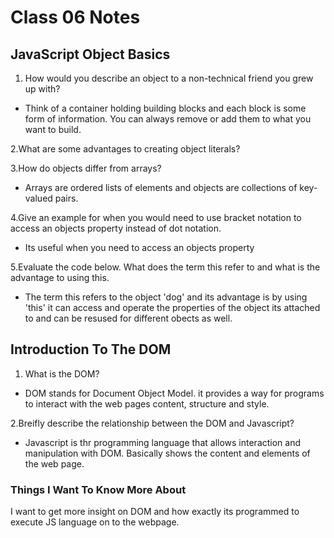 # Class 06 Notes

## JavaScript Object Basics

1. How would you describe an object to a non-technical friend you grew up with?

- Think of a container holding building blocks and each block is some form of information. You can always remove or add them to what you want to build.

2.What are some advantages to creating object literals?

3.How do objects differ from arrays?

- Arrays are ordered lists of elements and objects are collections of key-valued pairs.

4.Give an example for when you would need to use bracket notation to access an objects property instead of dot notation.

- Its useful when you need to access an objects property

5.Evaluate the code below. What does the term this refer to and what is the advantage to using this.

- The term this refers to the object 'dog' and its advantage is by using 'this' it can access and operate the properties of the object its attached to and can be resused for different obects as well.

## Introduction To The DOM

1. What is the DOM?

- DOM stands for Document Object Model. it provides a way for programs to interact with the web pages content, structure and style.

2.Breifly describe the relationship between the DOM and Javascript?

- Javascript is thr programming language that allows interaction and manipulation with DOM. Basically shows the content and elements of the web page.

### Things I Want To Know More About

I want to get more insight on DOM and how exactly its programmed to execute JS language on to the webpage.
